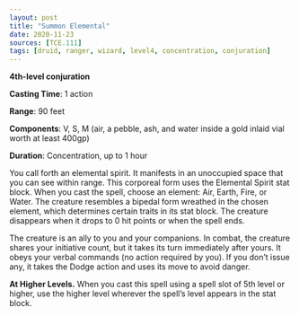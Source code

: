 ```yaml
---
layout: post
title: "Summon Elemental"
date: 2020-11-23
sources: [TCE.111]
tags: [druid, ranger, wizard, level4, concentration, conjuration]
---
```


**4th-level conjuration**

**Casting Time**: 1 action

**Range**: 90 feet

**Components**: V, S, M (air, a pebble, ash, and water inside a gold inlaid vial worth at least 400gp)

**Duration**: Concentration, up to 1 hour

You call forth an elemental spirit. It manifests in an unoccupied space that you can see within range. This corporeal form uses the Elemental Spirit stat block. When you cast the spell, choose an element: Air, Earth, Fire, or Water. The creature resembles a bipedal form wreathed in the chosen element, which determines certain traits in its stat block. The creature disappears when it drops to 0 hit points or when the spell ends.

The creature is an ally to you and your companions. In combat, the creature shares your initiative count, but it takes its turn immediately after yours. It obeys your verbal commands (no action required by you). If you don’t issue any, it takes the Dodge action and uses its move to avoid danger.

**At Higher Levels.** When you cast this spell using a spell slot of 5th level or higher, use the higher level wherever the spell’s level appears in the stat block.
